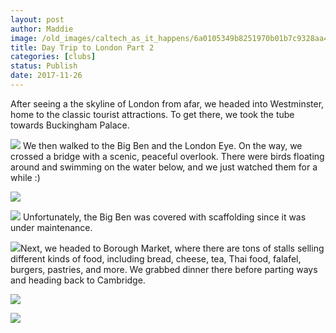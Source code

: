 ```yaml
---
layout: post
author: Maddie
image: /old_images/caltech_as_it_happens/6a0105349b8251970b01b7c9328aa4970b.jpg
title: Day Trip to London Part 2
categories: [clubs]
status: Publish
date: 2017-11-26
---
```


After seeing a the skyline of London from afar, we headed into Westminster, home to the classic tourist attractions. To get there, we took the tube towards Buckingham Palace.


![](/old_images/caltech_as_it_happens/6a0105349b8251970b01b8d2bcc0f1970c.jpg)
We then walked to the Big Ben and the London Eye. On the way, we crossed a bridge with a scenic, peaceful overlook. There were birds floating around and swimming on the water below, and we just watched them for a while :)

![](/old_images/caltech_as_it_happens/6a0105349b8251970b01b8d2bcc0ed970c.jpg)

![](/old_images/caltech_as_it_happens/6a0105349b8251970b01b8d2bcf058970c.jpg)
Unfortunately, the Big Ben was covered with scaffolding since it was under maintenance.


![](/old_images/caltech_as_it_happens/6a0105349b8251970b01b8d2bcf007970c.jpg)Next, we headed to Borough Market, where there are tons of stalls selling different kinds of food, including bread, cheese, tea, Thai food, falafel, burgers, pastries, and more. We grabbed dinner there before parting ways and heading back to Cambridge.


![](/old_images/caltech_as_it_happens/6a0105349b8251970b01b8d2bcc0c2970c.jpg)

![](/old_images/6a01b8d28f2857970c01b8d2bcc160970c-pi.jpg)
